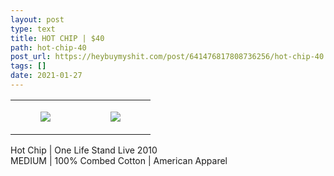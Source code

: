 ```yaml
---
layout: post
type: text
title: HOT CHIP | $40
path: hot-chip-40
post_url: https://heybuymyshit.com/post/641476817808736256/hot-chip-40
tags: []
date: 2021-01-27
---
```




<table style="width:100%;"><tr><td style="vertical-align:top;">
      <figure class="tmblr-full" data-orig-height="2048" data-orig-width="1365" data-orig-src="https://concertshirts.netlify.app/shirts/0041/0041-01.jpg"><img src="https://64.media.tumblr.com/f14867d7d663a008e2aee6573d4f351b/6d6d84130d6827c8-78/s540x810/63e59c3f56dc1c21ea57dedcf50439f6aa1408f1.jpg" data-orig-height="2048" data-orig-width="1365" data-orig-src="https://concertshirts.netlify.app/shirts/0041/0041-01.jpg"/></figure></td>
    <td style="vertical-align:top;">
      <figure class="tmblr-full" data-orig-height="2048" data-orig-width="1365" data-orig-src="https://concertshirts.netlify.app/shirts/0041/0041-02.jpg"><img src="https://64.media.tumblr.com/788221eb4adf60936c1a26cf7b759b62/6d6d84130d6827c8-c9/s540x810/ae23db074ae1cb6eef1aa469c697eb409b82588b.jpg" data-orig-height="2048" data-orig-width="1365" data-orig-src="https://concertshirts.netlify.app/shirts/0041/0041-02.jpg"/></figure></td>
  </tr></table><p>
  Hot Chip | One Life Stand Live 2010<br/>MEDIUM | 100% Combed Cotton | American Apparel
</p>
